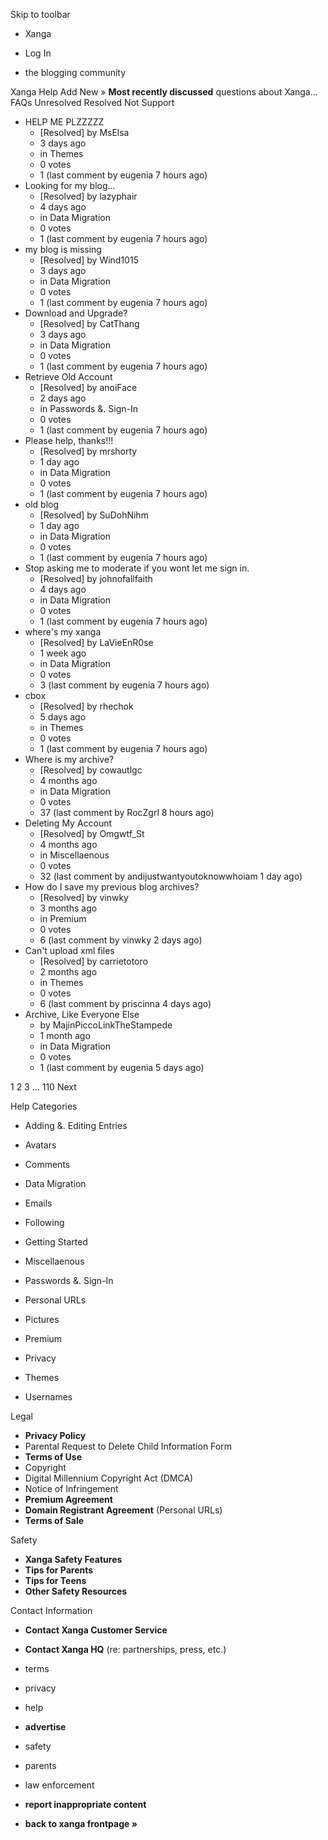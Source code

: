 Skip to toolbar

*   Xanga

*   Log In

*   the blogging community

Xanga Help Add New » **Most recently discussed** questions about Xanga… FAQs Unresolved Resolved Not Support

*   HELP ME PLZZZZZ
    *   \[Resolved\] by MsElsa
    *   3 days ago
    *   in Themes
    *   0 votes
    *   1 (last comment by eugenia 7 hours ago)
*   Looking for my blog...
    *   \[Resolved\] by lazyphair
    *   4 days ago
    *   in Data Migration
    *   0 votes
    *   1 (last comment by eugenia 7 hours ago)
*   my blog is missing
    *   \[Resolved\] by Wind1015
    *   3 days ago
    *   in Data Migration
    *   0 votes
    *   1 (last comment by eugenia 7 hours ago)
*   Download and Upgrade?
    *   \[Resolved\] by CatThang
    *   3 days ago
    *   in Data Migration
    *   0 votes
    *   1 (last comment by eugenia 7 hours ago)
*   Retrieve Old Account
    *   \[Resolved\] by anoiFace
    *   2 days ago
    *   in Passwords &. Sign-In
    *   0 votes
    *   1 (last comment by eugenia 7 hours ago)
*   Please help, thanks!!!
    *   \[Resolved\] by mrshorty
    *   1 day ago
    *   in Data Migration
    *   0 votes
    *   1 (last comment by eugenia 7 hours ago)
*   old blog
    *   \[Resolved\] by SuDohNihm
    *   1 day ago
    *   in Data Migration
    *   0 votes
    *   1 (last comment by eugenia 7 hours ago)
*   Stop asking me to moderate if you wont let me sign in.
    *   \[Resolved\] by johnofallfaith
    *   4 days ago
    *   in Data Migration
    *   0 votes
    *   1 (last comment by eugenia 7 hours ago)
*   where's my xanga
    *   \[Resolved\] by LaVieEnR0se
    *   1 week ago
    *   in Data Migration
    *   0 votes
    *   3 (last comment by eugenia 7 hours ago)
*   cbox
    *   \[Resolved\] by rhechok
    *   5 days ago
    *   in Themes
    *   0 votes
    *   1 (last comment by eugenia 7 hours ago)
*   Where is my archive?
    *   \[Resolved\] by cowautlgc
    *   4 months ago
    *   in Data Migration
    *   0 votes
    *   37 (last comment by RocZgrl 8 hours ago)
*   Deleting My Account
    *   \[Resolved\] by Omgwtf\_St
    *   4 months ago
    *   in Miscellaenous
    *   0 votes
    *   32 (last comment by andijustwantyoutoknowwhoiam 1 day ago)
*   How do I save my previous blog archives?
    *   \[Resolved\] by vinwky
    *   3 months ago
    *   in Premium
    *   0 votes
    *   6 (last comment by vinwky 2 days ago)
*   Can't upload xml files
    *   \[Resolved\] by carrietotoro
    *   2 months ago
    *   in Themes
    *   0 votes
    *   6 (last comment by priscinna 4 days ago)
*   Archive, Like Everyone Else
    *   by MajinPiccoLinkTheStampede
    *   1 month ago
    *   in Data Migration
    *   0 votes
    *   1 (last comment by eugenia 5 days ago)

1 2 3 ... 110 Next

Help Categories

*   Adding &. Editing Entries
*   Avatars
*   Comments
*   Data Migration
*   Emails
*   Following
*   Getting Started
*   Miscellaenous

*   Passwords &. Sign-In
*   Personal URLs
*   Pictures
*   Premium
*   Privacy
*   Themes
*   Usernames

Legal

*   **Privacy Policy**
*   Parental Request to Delete Child Information Form
*   **Terms of Use**
*   Copyright
*   Digital Millennium Copyright Act (DMCA)
*   Notice of Infringement
*   **Premium Agreement**
*   **Domain Registrant Agreement** (Personal URLs)
*   **Terms of Sale**

Safety

*   **Xanga Safety Features**
*   **Tips for Parents**
*   **Tips for Teens**
*   **Other Safety Resources**

Contact Information

*   **Contact Xanga Customer Service**
*   **Contact Xanga HQ** (re: partnerships, press, etc.)

*   terms
*   privacy
*   help
*   **advertise**

*   safety
*   parents
*   law enforcement
*   **report inappropriate content**

*   **back to xanga frontpage »**